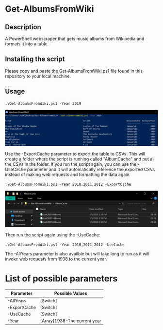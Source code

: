 # Get-AlbumsFromWiki

## Description
A PowerShell webscraper that gets music albums from Wikipedia and formats it into a table.

## Installing the script
Please copy and paste the Get-AlbumsFromWiki.ps1 file found in this repository to your local machine.

## Usage

`.\Get-AlbumsFromWiki.ps1 -Year 2019`

![Usage](2019.PNG)

Use the -ExportCache parameter to export the table to CSVs. This will create a folder where the script is running called "AlbumCache" and put all the CSVs in the folder. If you run the script again, you can use the -UseCache parameter and it will automatically reference the exported CSVs instead of making web requests and formatting the data again.

`.\Get-AlbumsFromWiki.ps1 -Year 2010,2011,2012 -ExportCache`

![Usage](cache.PNG)

Then run the script again using the -UseCache:

`.\Get-AlbumsFromWiki.ps1 -Year 2010,2011,2012 -UseCache`

The -AllYears parameter is also availble but will take long to run as it will invoke web requests from 1938 to the current year.

# List of possible parameters
 Parameter | Possible Values 
--- | --- |
-AllYears | [Switch]
-ExportCache | [Switch]
-UseCache | [Switch]
-Year | [Array]1938-The current year
